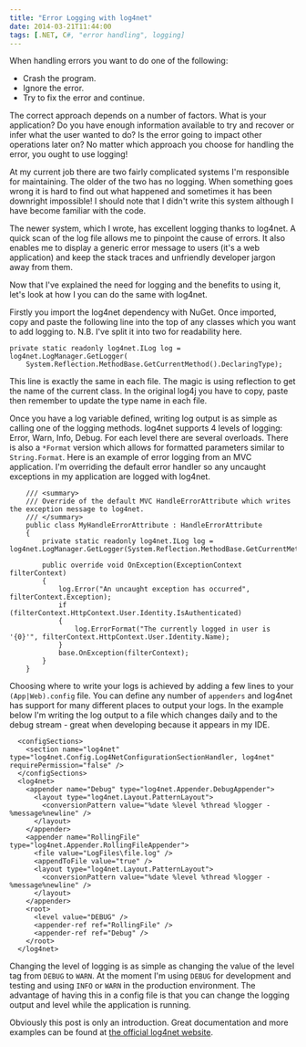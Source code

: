 ```yaml
---
title: "Error Logging with log4net"
date: 2014-03-21T11:44:00
tags: [.NET, C#, "error handling", logging]
---
```

When handling errors you want to do one of the following:

* Crash the program.
* Ignore the error.
* Try to fix the error and continue.

The correct approach depends on a number of factors. What is your application? Do you have enough information available to try and recover or infer what the user wanted to do? Is the error going to impact other operations later on? No matter which approach you choose for handling the error, you ought to use logging!

At my current job there are two fairly complicated systems I'm responsible for maintaining. The older of the two has no logging. When something goes wrong it is hard to find out what happened and sometimes it has been downright impossible! I should note that I didn't write this system although I have become familiar with the code.

The newer system, which I wrote, has excellent logging thanks to log4net. A quick scan of the log file allows me to pinpoint the cause of errors. It also enables me to display a generic error message to users (it's a web application) and keep the stack traces and unfriendly developer jargon away from them.

Now that I've explained the need for logging and the benefits to using it, let's look at how I you can do the same with log4net.

Firstly you import the log4net dependency with NuGet. Once imported, copy and paste the following line into the top of any classes which you want to add logging to. N.B. I've split it into two for readability here.

```
private static readonly log4net.ILog log = log4net.LogManager.GetLogger(
    System.Reflection.MethodBase.GetCurrentMethod().DeclaringType);
```

This line is exactly the same in each file. The magic is using reflection to get the name of the current class. In the original log4j you have to copy, paste then remember to update the type name in each file.

Once you have a log variable defined, writing log output is as simple as calling one of the logging methods. log4net supports 4 levels of logging: Error, Warn, Info, Debug. For each level there are several overloads. There is also a `*Format` version which allows for formatted parameters similar to `String.Format`. Here is an example of error logging from an MVC application. I'm overriding the default error handler so any uncaught exceptions in my application are logged with log4net.

```
    /// <summary>
    /// Override of the default MVC HandleErrorAttribute which writes the exception message to log4net.
    /// </summary>
    public class MyHandleErrorAttribute : HandleErrorAttribute
    {
        private static readonly log4net.ILog log = log4net.LogManager.GetLogger(System.Reflection.MethodBase.GetCurrentMethod().DeclaringType);

        public override void OnException(ExceptionContext filterContext)
        {
            log.Error("An uncaught exception has occurred", filterContext.Exception);
            if (filterContext.HttpContext.User.Identity.IsAuthenticated)
            {
                log.ErrorFormat("The currently logged in user is '{0}'", filterContext.HttpContext.User.Identity.Name);
            }
            base.OnException(filterContext);
        }
    }
```

Choosing where to write your logs is achieved by adding a few lines to your `(App|Web).config` file. You can define any number of `appenders` and log4net has support for many different places to output your logs. In the example below I'm writing the log output to a file which changes daily and to the debug stream - great when developing because it appears in my IDE.

```
  <configSections>
    <section name="log4net" type="log4net.Config.Log4NetConfigurationSectionHandler, log4net" requirePermission="false" />
  </configSections>
  <log4net>
    <appender name="Debug" type="log4net.Appender.DebugAppender">
      <layout type="log4net.Layout.PatternLayout">
        <conversionPattern value="%date %level %thread %logger - %message%newline" />
      </layout>
    </appender>
    <appender name="RollingFile" type="log4net.Appender.RollingFileAppender">
      <file value="LogFiles\file.log" />
      <appendToFile value="true" />
      <layout type="log4net.Layout.PatternLayout">
        <conversionPattern value="%date %level %thread %logger - %message%newline" />
      </layout>
    </appender>
    <root>
      <level value="DEBUG" />
      <appender-ref ref="RollingFile" />
      <appender-ref ref="Debug" />
    </root>
  </log4net>
```

Changing the level of logging is as simple as changing the value of the level tag from `DEBUG` to `WARN`. At the moment I'm using `DEBUG` for development and testing and using `INFO` or `WARN` in the production environment. The advantage of having this in a config file is that you can change the logging output and level while the application is running.

Obviously this post is only an introduction. Great documentation and more examples can be found at [the official log4net website](http://logging.apache.org/log4net/).